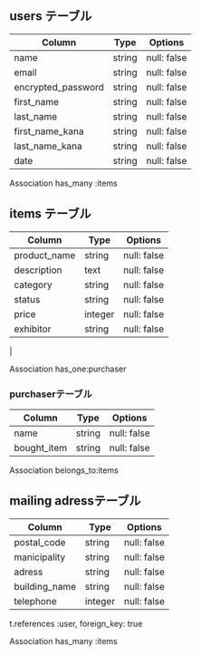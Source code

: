 ## users テーブル
|             Column          | Type   | Options     |
|             --------        | ------ | ----------- |
|             name            | string | null: false |
|             email           | string | null: false |
|          encrypted_password | string | null: false |
|             first_name      | string | null: false |
|             last_name       | string | null: false |
|            first_name_kana  | string | null: false |
|           last_name_kana    | string | null: false |
|             date            | string | null: false |

Association
has_many :items

## items テーブル

| Column       |  Type       | Options     |
| -----------  |  -----------|  ---------- |
| product_name |  string     | null: false |
| description  |  text       | null: false |
| category     |  string     | null: false |
| status       |  string     | null: false |
| price        |  integer    | null: false |
| exhibitor    |  string     | null: false |
|

Association
has_one:purchaser

### purchaserテーブル

| Column      |  Type       | Options     |
| ----------- |  -----------|  ---------- |
| name        |  string     | null: false |
| bought_item |  string     | null: false |

Association
belongs_to:items

## mailing adressテーブル

| Column       |  Type       | Options     |
| -----------  |  -----------|  ---------- |
| postal_code  |  string     | null: false |
| manicipality |  string     | null: false |
| adress       |  string     | null: false |
| building_name|  string     | null: false | 
| telephone    |  integer    | null: false |
t.references :user, foreign_key: true

Association
has_many :items


